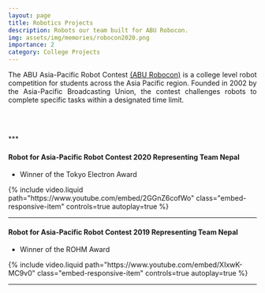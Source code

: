 ```yaml
---
layout: page
title: Robotics Projects
description: Robots our team built for ABU Robocon.
img: assets/img/memories/robocon2020.png
importance: 2
category: College Projects
---
```

<div style="text-align: justify;">

The ABU Asia-Pacific Robot Contest <a href="https://en.wikipedia.org/wiki/ABU_Robocon" target="_blank">(ABU Robocon)</a>
 is a college level robot competition for students across the Asia Pacific region. Founded in 2002 by the Asia-Pacific Broadcasting Union, the contest challenges robots to complete specific tasks within a designated time limit.

<br><br>
</div>
***

#### Robot for Asia-Pacific Robot Contest 2020 Representing Team Nepal  
* Winner of the Tokyo Electron Award

<div class="row">
    <div class="col-sm mt-3 mt-md-0">
        <div class="embed-responsive embed-responsive-16by9">
            {% include video.liquid path="https://www.youtube.com/embed/2GGnZ6cofWo" class="embed-responsive-item" controls=true autoplay=true %}
        </div>
    </div>
</div>

***
#### Robot for Asia-Pacific Robot Contest 2019 Representing Team Nepal  
* Winner of the ROHM Award 
<div class="row">
    <div class="col-sm mt-3 mt-md-0">
        <div class="embed-responsive embed-responsive-16by9">
            {% include video.liquid path="https://www.youtube.com/embed/XIxwK-MC9v0" class="embed-responsive-item" controls=true autoplay=true %}
        </div>
    </div>
</div>

***